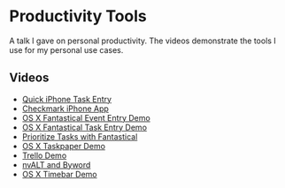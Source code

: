 # Productivity Tools

A talk I gave on personal productivity. The videos demonstrate the tools I use
for my personal use cases.

## Videos

* [Quick iPhone Task Entry](https://www.youtube.com/watch?v=tU0MwRfvNWY)
* [Checkmark iPhone App](https://www.youtube.com/watch?v=wBVzVNDH9_k)
* [OS X Fantastical Event Entry Demo](https://www.youtube.com/watch?v=Nm9IP_ilGto)
* [OS X Fantastical Task Entry Demo](https://www.youtube.com/watch?v=wwLpQvrwW3c)
* [Prioritize Tasks with Fantastical](https://www.youtube.com/watch?v=YxGFKqc15tg)
* [OS X Taskpaper Demo](https://www.youtube.com/watch?v=N1Mvs5MNHrc)
* [Trello Demo](https://www.youtube.com/watch?v=N0fYRCEdAag)
* [nvALT and Byword](https://www.youtube.com/watch?v=k0y8kDfOHCg)
* [OS X Timebar Demo](https://www.youtube.com/watch?v=1zgF3hprPWs)
